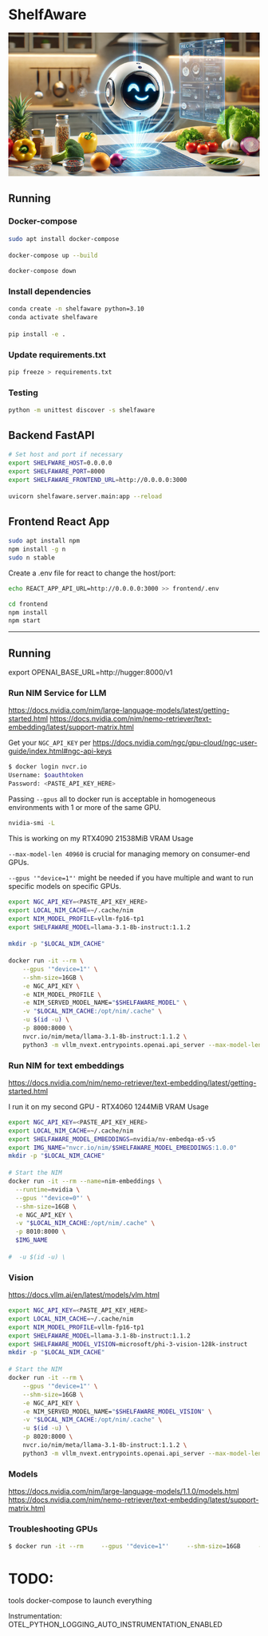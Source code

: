 # ShelfAware

![ShelfAware](shelfaware.png)


## Running

### Docker-compose

```sh
sudo apt install docker-compose

docker-compose up --build
```

```sh
docker-compose down
```

### Install dependencies
```sh
conda create -n shelfaware python=3.10
conda activate shelfaware

pip install -e .
```

### Update requirements.txt

```sh
pip freeze > requirements.txt
```

### Testing

```sh
python -m unittest discover -s shelfaware
```

## Backend FastAPI

```sh
# Set host and port if necessary
export SHELFWARE_HOST=0.0.0.0
export SHELFAWARE_PORT=8000
export SHELFAWARE_FRONTEND_URL=http://0.0.0.0:3000

uvicorn shelfaware.server.main:app --reload
```

## Frontend React App

```sh
sudo apt install npm
npm install -g n
sudo n stable
```

Create a .env file for react to change the host/port:

```sh
echo REACT_APP_API_URL=http://0.0.0.0:3000 >> frontend/.env
```

```sh
cd frontend
npm install
npm start
```


---

## Running

export OPENAI_BASE_URL=http://hugger:8000/v1

### Run NIM Service for LLM

https://docs.nvidia.com/nim/large-language-models/latest/getting-started.html
https://docs.nvidia.com/nim/nemo-retriever/text-embedding/latest/support-matrix.html

Get your `NGC_API_KEY` per https://docs.nvidia.com/ngc/gpu-cloud/ngc-user-guide/index.html#ngc-api-keys

```sh
$ docker login nvcr.io
Username: $oauthtoken
Password: <PASTE_API_KEY_HERE>
```

Passing `--gpus` all to docker run is acceptable in homogeneous environments with 1 or more of the same GPU.

```sh
nvidia-smi -L
```

This is working on my RTX4090
21538MiB VRAM Usage


`--max-model-len 40960` is crucial for managing memory on consumer-end GPUs.

`--gpus '"device=1"'` might be needed if you have multiple and want to run specific models on specific GPUs.

```sh
export NGC_API_KEY=<PASTE_API_KEY_HERE>
export LOCAL_NIM_CACHE=~/.cache/nim
export NIM_MODEL_PROFILE=vllm-fp16-tp1
export SHELFAWARE_MODEL=llama-3.1-8b-instruct:1.1.2

mkdir -p "$LOCAL_NIM_CACHE"

docker run -it --rm \
    --gpus '"device=1"' \
    --shm-size=16GB \
    -e NGC_API_KEY \
    -e NIM_MODEL_PROFILE \
    -e NIM_SERVED_MODEL_NAME="$SHELFAWARE_MODEL" \
    -v "$LOCAL_NIM_CACHE:/opt/nim/.cache" \
    -u $(id -u) \
    -p 8000:8000 \
    nvcr.io/nim/meta/llama-3.1-8b-instruct:1.1.2 \
    python3 -m vllm_nvext.entrypoints.openai.api_server --max-model-len 40960
```

### Run NIM for text embeddings

https://docs.nvidia.com/nim/nemo-retriever/text-embedding/latest/getting-started.html

I run it on my second GPU - RTX4060
1244MiB VRAM Usage

```sh
export NGC_API_KEY=<PASTE_API_KEY_HERE>
export LOCAL_NIM_CACHE=~/.cache/nim
export SHELFAWARE_MODEL_EMBEDDINGS=nvidia/nv-embedqa-e5-v5
export IMG_NAME="nvcr.io/nim/$SHELFAWARE_MODEL_EMBEDDINGS:1.0.0"
mkdir -p "$LOCAL_NIM_CACHE"

# Start the NIM
docker run -it --rm --name=nim-embeddings \
  --runtime=nvidia \
  --gpus '"device=0"' \
  --shm-size=16GB \
  -e NGC_API_KEY \
  -v "$LOCAL_NIM_CACHE:/opt/nim/.cache" \
  -p 8010:8000 \
  $IMG_NAME

#  -u $(id -u) \
```

### Vision

https://docs.vllm.ai/en/latest/models/vlm.html

```sh
export NGC_API_KEY=<PASTE_API_KEY_HERE>
export LOCAL_NIM_CACHE=~/.cache/nim
export NIM_MODEL_PROFILE=vllm-fp16-tp1
export SHELFAWARE_MODEL=llama-3.1-8b-instruct:1.1.2
export SHELFAWARE_MODEL_VISION=microsoft/phi-3-vision-128k-instruct
mkdir -p "$LOCAL_NIM_CACHE"

# Start the NIM
docker run -it --rm \
    --gpus '"device=1"' \
    --shm-size=16GB \
    -e NGC_API_KEY \
    -e NIM_SERVED_MODEL_NAME="$SHELFAWARE_MODEL_VISION" \
    -v "$LOCAL_NIM_CACHE:/opt/nim/.cache" \
    -u $(id -u) \
    -p 8020:8000 \
    nvcr.io/nim/meta/llama-3.1-8b-instruct:1.1.2 \
    python3 -m vllm_nvext.entrypoints.openai.api_server --max-model-len 40960 --model $SHELFAWARE_MODEL_VISION
```


### Models

https://docs.nvidia.com/nim/large-language-models/1.1.0/models.html
https://docs.nvidia.com/nim/nemo-retriever/text-embedding/latest/support-matrix.html


### Troubleshooting GPUs

```sh
$ docker run -it --rm     --gpus '"device=1"'     --shm-size=16GB     -e NGC_API_KEY     -v "$LOCAL_NIM_CACHE:/opt/nim/.cache"     -u $(id -u)     -p 8000:8000     nvcr.io/nim/meta/llama-3.1-8b-instruct:1.1.2 list-model-profiles
```

# TODO:
tools
docker-compose to launch everything

Instrumentation:
OTEL_PYTHON_LOGGING_AUTO_INSTRUMENTATION_ENABLED


